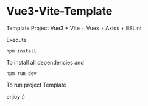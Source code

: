 # Vue3-Vite-Template
Template Project Vue3 + Vite + Vuex + Axios + ESLint

Execute

`npm install`

To install all dependencies and

`npm run dev`

To run project Template

enjoy :)


